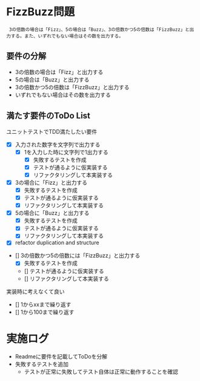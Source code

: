 # FizzBuzz問題

     3の倍数の場合は「Fizz」、5の場合は「Buzz」、3の倍数かつ5の倍数は「FizzBuzz」と出力する。また、いずれでもない場合はその数を出力する。 

## 要件の分解
- 3の倍数の場合は「Fizz」と出力する
- 5の場合は「Buzz」と出力する
- 3の倍数かつ5の倍数は「FizzBuzz」と出力する
- いずれでもない場合はその数を出力する

## 満たす要件のToDo List
ユニットテストでTDD満たしたい要件
- [x] 入力された数字を文字列で出力する
  - [x] 1を入力した時に文字列で1出力する
    - [x] 失敗するテストを作成
    - [x] テストが通るように仮実装する
    - [x] リファクタリングして本実装する
- [x] 3の場合に「Fizz」と出力する
  - [x] 失敗するテストを作成
  - [x] テストが通るように仮実装する
  - [x] リファクタリングして本実装する
- [x] 5の場合に「Buzz」と出力する
  - [x] 失敗するテストを作成
  - [x] テストが通るように仮実装する
  - [x] リファクタリングして本実装する
- [x] refactor duplication and structure
- [] 3の倍数かつ5の倍数には「FizzBuzz」と出力する
  - [x] 失敗するテストを作成
  - [] テストが通るように仮実装する
  - [] リファクタリングして本実装する

実装時に考えなくて良い
- [] 1からxxまで繰り返す
- [] 1から100まで繰り返す

# 実施ログ
- Readmeに要件を記載してToDoを分解
- 失敗するテストを追加
  - テストが正常に失敗してテスト自体は正常に動作することを確認